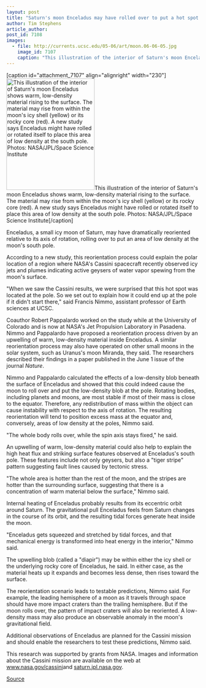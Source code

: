```yaml
---
layout: post
title: "Saturn's moon Enceladus may have rolled over to put a hot spot at the pole"
author: Tim Stephens
article_author: 
post_id: 7108
images:
  - file: http://currents.ucsc.edu/05-06/art/moon.06-06-05.jpg
    image_id: 7107
    caption: "This illustration of the interior of Saturn's moon Enceladus shows warm, low-density material rising to the surface. The material may rise from within the moon's icy shell (yellow) or its rocky core (red). A new study says Enceladus might have rolled or rotated itself to place this area of low density at the south pole. Photos: NASA/JPL/Space Science Institute"
---
```


[caption id="attachment_7107" align="alignright" width="230"]<a href="http://dev-ucsc-news.pantheonsite.io/wp-content/uploads/2006/06/moon.06-06-05.jpg"><img class="size-full wp-image-7107" src="http://dev-ucsc-news.pantheonsite.io/wp-content/uploads/2006/06/moon.06-06-05.jpg" alt="This illustration of the interior of Saturn's moon Enceladus shows warm, low-density material rising to the surface. The material may rise from within the moon's icy shell (yellow) or its rocky core (red). A new study says Enceladus might have rolled or rotated itself to place this area of low density at the south pole. Photos: NASA/JPL/Space Science Institute" width="230" height="291" /></a>This illustration of the interior of Saturn's moon Enceladus shows warm, low-density material rising to the surface. The material may rise from within the moon's icy shell (yellow) or its rocky core (red). A new study says Enceladus might have rolled or rotated itself to place this area of low density at the south pole. Photos: NASA/JPL/Space Science Institute[/caption]
<a name="content" id="content"></a>
<p>
  Enceladus, a small icy moon of Saturn, may have dramatically reoriented relative to its axis of rotation, rolling over to put an area of low density at the moon's south pole.
</p>
<p>
  According to a new study, this reorientation process could explain the polar location of a region where NASA's Cassini spacecraft recently observed icy jets and plumes indicating active geysers of water vapor spewing from the moon's surface.
</p>
<p>
  "When we saw the Cassini results, we were surprised that this hot spot was located at the pole. So we set out to explain how it could end up at the pole if it didn't start there," said Francis Nimmo, assistant professor of Earth sciences at UCSC.
</p>
<p>
  Coauthor Robert Pappalardo worked on the study while at the University of Colorado and is now at NASA's Jet Propulsion Laboratory in Pasadena. Nimmo and Pappalardo have proposed a reorientation process driven by an upwelling of warm, low-density material inside Enceladus. A similar reorientation process may also have operated on other small moons in the solar system, such as Uranus's moon Miranda, they said. The researchers described their findings in a paper published in the June 1 issue of the journal <i>Nature</i>.
</p>
<p>
  Nimmo and Pappalardo calculated the effects of a low-density blob beneath the surface of Enceladus and showed that this could indeed cause the moon to roll over and put the low-density blob at the pole. Rotating bodies, including planets and moons, are most stable if most of their mass is close to the equator. Therefore, any redistribution of mass within the object can cause instability with respect to the axis of rotation. The resulting reorientation will tend to position excess mass at the equator and, conversely, areas of low density at the poles, Nimmo said.
</p>
<p>
  "The whole body rolls over, while the spin axis stays fixed," he said.
</p>
<p>
  An upwelling of warm, low-density material could also help to explain the high heat flux and striking surface features observed at Enceladus's south pole. These features include not only geysers, but also a "tiger stripe" pattern suggesting fault lines caused by tectonic stress.
</p>
<p>
  "The whole area is hotter than the rest of the moon, and the stripes are hotter than the surrounding surface, suggesting that there is a concentration of warm material below the surface," Nimmo said.
</p>
<p>
  Internal heating of Enceladus probably results from its eccentric orbit around Saturn. The gravitational pull Enceladus feels from Saturn changes in the course of its orbit, and the resulting tidal forces generate heat inside the moon.
</p>
<p>
  "Enceladus gets squeezed and stretched by tidal forces, and that mechanical energy is transformed into heat energy in the interior," Nimmo said.
</p>
<p>
  The upwelling blob (called a "diapir") may be within either the icy shell or the underlying rocky core of Enceladus, he said. In either case, as the material heats up it expands and becomes less dense, then rises toward the surface.
</p>
<p>
  The reorientation scenario leads to testable predictions, Nimmo said. For example, the leading hemisphere of a moon as it travels through space should have more impact craters than the trailing hemisphere. But if the moon rolls over, the pattern of impact craters will also be reoriented. A low-density mass may also produce an observable anomaly in the moon's gravitational field.
</p>
<p>
  Additional observations of Enceladus are planned for the Cassini mission and should enable the researchers to test these predictions, Nimmo said.
</p>
<p>
  This research was supported by grants from NASA. Images and information about the Cassini mission are available on the web at <a href="http://www.nasa.gov/cassini">www.nasa.gov/cassini</a>and <a href="http://saturn.jpl.nasa.gov">saturn.jpl.nasa.gov</a>.
</p>
<p><a href="http://www1.ucsc.edu/currents/05-06/06-05/enceladus.asp" title="Permalink to enceladus">Source</a></p>
